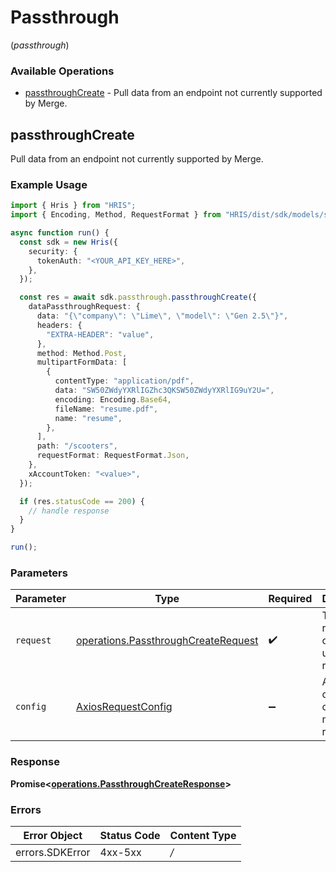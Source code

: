 # Passthrough
(*passthrough*)

### Available Operations

* [passthroughCreate](#passthroughcreate) - Pull data from an endpoint not currently supported by Merge.

## passthroughCreate

Pull data from an endpoint not currently supported by Merge.

### Example Usage

```typescript
import { Hris } from "HRIS";
import { Encoding, Method, RequestFormat } from "HRIS/dist/sdk/models/shared";

async function run() {
  const sdk = new Hris({
    security: {
      tokenAuth: "<YOUR_API_KEY_HERE>",
    },
  });

  const res = await sdk.passthrough.passthroughCreate({
    dataPassthroughRequest: {
      data: "{\"company\": \"Lime\", \"model\": \"Gen 2.5\"}",
      headers: {
        "EXTRA-HEADER": "value",
      },
      method: Method.Post,
      multipartFormData: [
        {
          contentType: "application/pdf",
          data: "SW50ZWdyYXRlIGZhc3QKSW50ZWdyYXRlIG9uY2U=",
          encoding: Encoding.Base64,
          fileName: "resume.pdf",
          name: "resume",
        },
      ],
      path: "/scooters",
      requestFormat: RequestFormat.Json,
    },
    xAccountToken: "<value>",
  });

  if (res.statusCode == 200) {
    // handle response
  }
}

run();
```

### Parameters

| Parameter                                                                                      | Type                                                                                           | Required                                                                                       | Description                                                                                    |
| ---------------------------------------------------------------------------------------------- | ---------------------------------------------------------------------------------------------- | ---------------------------------------------------------------------------------------------- | ---------------------------------------------------------------------------------------------- |
| `request`                                                                                      | [operations.PassthroughCreateRequest](../../sdk/models/operations/passthroughcreaterequest.md) | :heavy_check_mark:                                                                             | The request object to use for the request.                                                     |
| `config`                                                                                       | [AxiosRequestConfig](https://axios-http.com/docs/req_config)                                   | :heavy_minus_sign:                                                                             | Available config options for making requests.                                                  |


### Response

**Promise<[operations.PassthroughCreateResponse](../../sdk/models/operations/passthroughcreateresponse.md)>**
### Errors

| Error Object    | Status Code     | Content Type    |
| --------------- | --------------- | --------------- |
| errors.SDKError | 4xx-5xx         | */*             |
